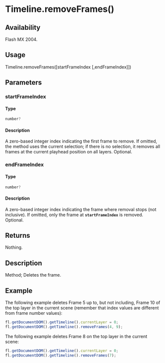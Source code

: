 # Timeline.removeFrames()

## Availability

Flash MX 2004.

## Usage

Timeline.removeFrames(\[startFrameIndex \[,endFrameIndex\]\])

## Parameters

### **startFrameIndex**

#### Type

```typescript
number?
```

#### Description

A zero-based integer index indicating the first frame to remove. If omitted, the method uses the current selection; if there is no selection, it removes all frames at the current playhead position on all layers. Optional.

### **endFrameIndex**

#### Type

```typescript
number?
```

#### Description

A zero-based integer index indicating the frame where removal stops (not inclusive). If omitted, only the frame at **`startFrameIndex`** is removed. Optional.

## Returns

Nothing.

## Description

Method; Deletes the frame.

## Example

The following example deletes Frame 5 up to, but not including, Frame 10 of the top layer in the current scene (remember that index values are different from frame number values):

```javascript
fl.getDocumentDOM().getTimeline().currentLayer = 0;
fl.getDocumentDOM().getTimeline().removeFrames(4, 9);
```

The following example deletes Frame 8 on the top layer in the current scene:

```javascript
fl.getDocumentDOM().getTimeline().currentLayer = 0;
fl.getDocumentDOM().getTimeline().removeFrames(7);
```
